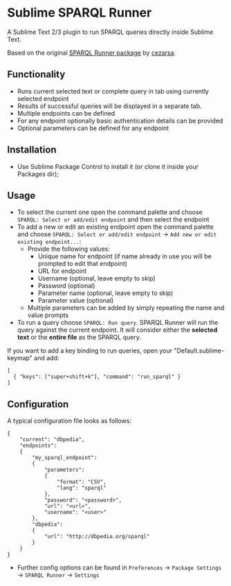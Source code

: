 Sublime SPARQL Runner
=====================

A Sublime Text 2/3 plugin to run SPARQL queries directly inside Sublime Text.

Based on the original [SPARQL Runner package](https://github.com/cezarsa/sublime-sparql-runner) by [cezarsa](https://github.com/cezarsa).

Functionality
-------------

* Runs current selected text or complete query in tab using currently selected endpoint
* Results of successful queries will be displayed in a separate tab.
* Multiple endpoints can be defined
* For any endpoint optionally basic authentication details can be provided
* Optional parameters can be defined for any endpoint

Installation
------------

* Use Sublime Package Control to install it (or clone it inside your Packages dir);

Usage
-----

* To select the current one open the command palette and choose `SPARQL: Select or add/edit endpoint` and then select the endpoint
* To add a new or edit an existing endpoint open the command palette and choose `SPARQL: Select or add/edit endpoint` -> `Add new or edit existing endpoint...`:
    * Provide the following values:
        * Unique name for endpoint (if name already in use you will be prompted to edit that endpoint)
        * URL for endpoint
        * Username (optional, leave empty to skip)
        * Password (optional)
        * Parameter name (optional, leave empty to skip)
        * Parameter value (optional)
    * Multiple parameters can be added by simply repeating the name and value prompts
* To run a query choose `SPARQL: Run query`. SPARQL Runner will run the query against the current endpoint. It will consider either the **selected text** or the **entire file** as the SPARQL query.

If you want to add a key binding to run queries, open your "Default.sublime-keymap" and add:

    [
      { "keys": ["super+shift+k"], "command": "run_sparql" }
    ]


Configuration
-------------

A typical configuration file looks as follows:

```
{
    "current": "dbpedia",
    "endpoints":
    {
        "my_sparql_endpoint":
        {
            "parameters":
            {
                "format": "CSV",
                "lang": "sparql"
            },
            "password": "<password>",
            "url": "<url>",
            "username": "<user>"
        },
        "dbpedia":
        {
            "url": "http://dbpedia.org/sparql"
        }
    }
}
```

* Further config options can be found in `Preferences` -> `Package Settings` -> `SPARQL Runner` -> `Settings`
